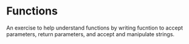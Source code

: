 Functions
=========

An exercise to help understand functions by writing fucntion to accept parameters, return parameters, and accept and manipulate strings.